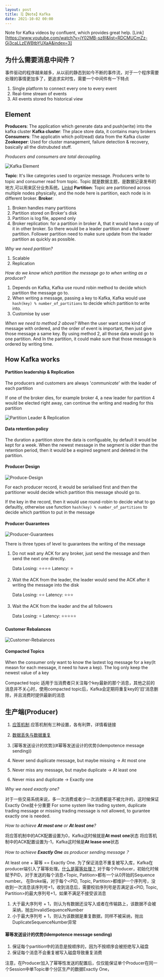 ```yaml
---
layout: post
title: 🗒【Note】Kafka
date: 2021-10-02 00:00
---
```


Note for Kafka videos by confluent, which provides great help.
[Link][https://www.youtube.com/watch?v=jY02MB-sz8I&list=RDCMUCmZz-Gj3caLLzEWBtbYUXaA&index=3]

## 为什么需要消息中间件？

事件驱动的程序越来越多，从以前的静态到如今不断的事件流，对于一个程序需要处理的事情更加多了，更追求实时性，需要一个中间件有一下特点

1. Single platform to connect every one to every event
2. Real-time stream of events
3. All events stored fro historical view

## Element

**Producers**: The application which generate data and push(write) into the kafka cluster
**Kafka cluster**: The place store data, it contains many brokers
**Consumers**: The applicatin which poll(read) data from the Kafka cluster
**Zookeeper**: Used for cluster management, failure detection & recovery, basically all the distrubuted stuff.

*Producers and consumers are total decoupling.*

![Kafka Element](https://typora-1302119905.cos.ap-nanjing.myqcloud.com/Coding/%E6%88%AA%E5%B1%8F2021-10-01%20%E4%B8%8B%E5%8D%885.49.32.png)

**Topic**: It's like categories used to organize message. Producers write to topic and consumer read from topic. Topic 就是数据主题，是数据记录发布的地方,可以用来区分业务系统。[Linkd](https://kafka.apachecn.org/intro.html)
**Partition**: Topic are partitioned across multiple nodes physically, and the node here is partition, each node is in different broker.
**Broker**: 

1. Broken handles many partitions
2. Partition stored on Broker's disk
3. Partition is log file, append only
4. Broker replication: for a partition in broker A, that it would have a copy of it in other broker. So there would be a leader partition and a follower partition. Follower partition need to make sure update from the leader partition as quickly as possible.

*Why we need partition?*

1. Scalable
2. Replication

*How do we know which partition the message go to when writing as a producer?*

1. Depends on Kafka, Kafka use round robin method to decide which partition the message go to.
2. When writing a message, passing a key to Kafka, Kafka would use `hash(key) % number_of_partitions` to decide which partition to write into.
3. Customise by user

*When we need to method 2 above?*
When the user want some kind of message with ordered, and the order of event is important, then just give those message a same key. By using method 2, all those data would go to one partition. And In the partition, it could make sure that those message is ordered by writing time.

## How Kafka works

#### **Partition leadership & Replication**

The producers and customers are always '*communicate*' with the leader of each partition

If one of the broker dies, for example broker 4, a new leader for partition 4 would be elected right away, can continue the writing and reading for this partition

![Partition Leader & Replication](https://typora-1302119905.cos.ap-nanjing.myqcloud.com/Coding/Partition-Leadership.png)

#### **Data retention policy**

The duration a partition store the data is configuable, by default it would be kept for a week. 
When the newest message in the segment is older than the retention period, then it would be a expired segment and deleted in the partition. 

#### **Producer Design**

![Produce-Design](https://typora-1302119905.cos.ap-nanjing.myqcloud.com/Coding/Producer-Design.png)

For each producer record, it would be serialised first and then the partitioner would decide which partition this message should go to. 

If the key in the record, then it would use round-robin to decide what to go defaultly, otherwise use function `hash(key) % number_of_partitions`  to decide which partition to put in the message

#### <a name="ProducerGuarantees">**Producer Guarantees**</a>

 ![Producer-Guarantees](https://typora-1302119905.cos.ap-nanjing.myqcloud.com/Coding/producer-guarantees.png)

There is three types of level to guarantees the writing of the message

1. Do not wait any ACK for any broker, just send the message and then send the next one directly.

   Data Losing: ⭐️⭐️⭐️⭐️
   Latency: ⭐️

2. Wait the ACK from the leader, the leader would send the ACK after it writing the message into the disk

   Data Losing: ⭐️⭐️
   Latency: ⭐️⭐️⭐️

3. Wait the ACK from the leader and the all followers

   Data Losing: ⭐️
   Latency: ⭐️⭐️⭐️⭐️⭐️

#### **Customer Rebalances**

![Customer-Rebalances](https://typora-1302119905.cos.ap-nanjing.myqcloud.com/Coding/Customer-Rebalance.png)

#### **Compacted Topics**

When the consumer only want to know the lastest log message for a key(It measn for each message, it need to have a kep). The log only keep the newest value of a key

Compacted topic 适用于当消费者只关注每个key最新的那个消息，其他之前的消息并不关心时，使用compacted topic后，Kafka会定期将重复key的‘旧’消息删除，并且消费时提供最新的消息

## 生产端(Producer)

1. [应答机制](#ProducerGuarantees)
   应答机制有三种设置，各有利弊，详情看链接
2. [数据丢失与数据重复](#数据丢失与数据重复 (Message Delivery))
3. [幂等发送设计的优势](#幂等发送设计的优势(Idempotence message sending))

1. Never send duplicate message, but maybe missing -> At most one
2. Never miss any message, but maybe duplicate -> At least one
3. Never miss and duplicate -> Exactly one

*Why we need exactly one?*

对于一些交易系统来说，多一次消费或者少一次消费都是不被允许的，这时候保证Exactly One就十分重要
For some system like trading system, duplicate trading message or missing trading message is not allowed, to gurantee exactly one is needed.

*How to achieve **At most one** or **At least one**?*

将应答机制中的ACK配置设置为0，Kafka这时候就是**At most one**状态
将应答机制中的ACK配置设置为-1，Kafka这时候是**At lease one**状态

*How to achieve **Exactly One** as producer sending message？*

At least one + 幂等 == Exactly One.  为了保证消息不重复被写入库，Kafka在producer端引入了幂等处理。[什么是幂等处理？](https://zh.wikipedia.org/wiki/%E5%86%AA%E7%AD%89)
对于每个Producer，初始化时候赋予PID，对于发送的每个消息<Topic, Patition>都有一个从0开始的Sequence number。
在Broke端，对于每个<PID, Topic, Partition>都维护一个序列号，没收到一次消息该序列号+1，收到消息后，需要校验序列号是否满足该<PID, Topic, Partition>的最大序列号+1，如果不满足不接受该消息

1. 大于最大序列号 + 1，则认为有数据还没写入或者在传输路上，该数据不会被采纳，抛出InvalidSequenceNumber
2. 小于最大序列号 + 1，则认为该数据是重复数据，同样不被采纳，抛出DuplicateSequenceNumber异常

#### 幂等发送设计的优势(Idempotence message sending)

1. 保证每个partition中的消息是按顺序的，因为不按顺序会被拒绝写入磁盘
2. 保证每个消息不会重复被写入磁盘导致重复消费

注意，在Producer加入了幂等性发送的配置后，仅仅能保证单个Producer在同一个Session中单Topic单个分区生产的数据Exactly One，

